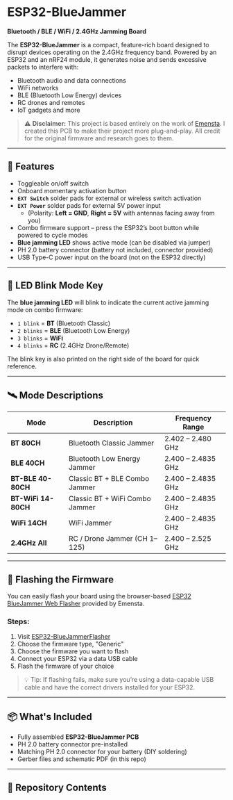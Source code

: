 # ESP32-BlueJammer

**Bluetooth / BLE / WiFi / 2.4GHz Jamming Board**

The **ESP32-BlueJammer** is a compact, feature-rich board designed to disrupt devices operating on the 2.4GHz frequency band. Powered by an ESP32 and an nRF24 module, it generates noise and sends excessive packets to interfere with:

- Bluetooth audio and data connections  
- WiFi networks  
- BLE (Bluetooth Low Energy) devices  
- RC drones and remotes  
- IoT gadgets and more

> ⚠️ **Disclaimer:** This project is based entirely on the work of [Emensta](https://github.com/EmenstaNougat/ESP32-BlueJammer). I created this PCB to make their project more plug-and-play. All credit for the original firmware and research goes to them.

---

## 🔧 Features

- Toggleable on/off switch  
- Onboard momentary activation button  
- **`EXT Switch`** solder pads for external or wireless switch activation  
- **`EXT Power`** solder pads for external 5V power input  
  - (Polarity: **Left = GND**, **Right = 5V** with antennas facing away from you)  
- Combo firmware support – press the ESP32’s boot button while powered to cycle modes  
- **Blue jamming LED** shows active mode (can be disabled via jumper)  
- PH 2.0 battery connector (battery not included, connector provided)  
- USB Type-C power input on the board (not on the ESP32 directly)

---

## 🔄 LED Blink Mode Key

The **blue jamming LED** will blink to indicate the current active jamming mode on combo firmware:

- `1 blink` = **BT** (Bluetooth Classic)  
- `2 blinks` = **BLE** (Bluetooth Low Energy)  
- `3 blinks` = **WiFi**  
- `4 blinks` = **RC** (2.4GHz Drone/Remote)

The blink key is also printed on the right side of the board for quick reference.

---

## 🛰️ Mode Descriptions

| Mode               | Description                         | Frequency Range          |
|--------------------|-------------------------------------|--------------------------|
| **BT 80CH**        | Bluetooth Classic Jammer            | 2.402 – 2.480 GHz        |
| **BLE 40CH**       | Bluetooth Low Energy Jammer         | 2.400 – 2.4835 GHz       |
| **BT-BLE 40-80CH** | Classic BT + BLE Combo Jammer       | 2.400 – 2.4835 GHz       |
| **BT-WiFi 14-80CH**| Classic BT + WiFi Combo Jammer      | 2.400 – 2.4835 GHz       |
| **WiFi 14CH**      | WiFi Jammer                         | 2.400 – 2.4835 GHz       |
| **2.4GHz All**     | RC / Drone Jammer (CH 1–125)        | 2.400 – 2.525 GHz        |

---

## 🔌 Flashing the Firmware

You can easily flash your board using the browser-based [ESP32 BlueJammer Web Flasher](https://esp32-bluejammerflasher.pages.dev/) provided by Emensta.

### Steps:
1. Visit [ESP32-BlueJammerFlasher](https://esp32-bluejammerflasher.pages.dev/)
2. Choose the firmware type, "Generic"
3. Choose the firmware you want to flash
4. Connect your ESP32 via a data USB cable
5. Flash the firmware of your choice

> 💡 Tip: If flashing fails, make sure you’re using a data-capable USB cable and have the correct drivers installed for your ESP32.

---

## 📦 What's Included

- Fully assembled **ESP32-BlueJammer PCB**
- PH 2.0 battery connector pre-installed
- Matching PH 2.0 connector for your battery (DIY soldering)
- Gerber files and schematic PDF (in this repo)

---

## 📁 Repository Contents

